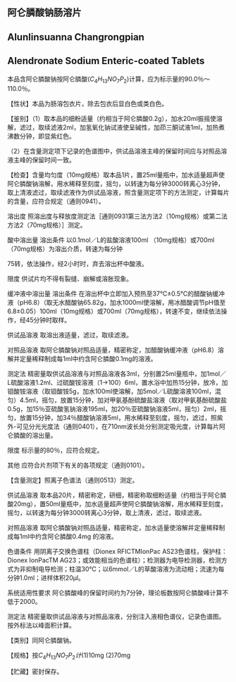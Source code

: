 ## 阿仑膦酸钠肠溶片

## Alunlinsuanna Changrongpian

## Alendronate Sodium Enteric-coated Tablets

本品含阿仑膦酸钠按阿仑膦酸$(C_{4}H_{13}NO_{7}P_{2})$计算，应为标示量的90.0％～110.0％。

【性状】本品为肠溶包衣片，除去包衣后显白色或类白色。

【鉴别】（1）取本品的细粉适量（约相当于阿仑膦酸0.2g），加水20ml振摇使溶解，滤过，取续滤液2ml，加氢氧化钠试液使呈碱性，加茚三酮试液1ml，加热煮沸数分钟，即显紫红色。

（2）在含量测定项下记录的色谱图中，供试品溶液主峰的保留时间应与对照品溶液主峰的保留时间一致。

【检查】含量均匀度（10mg规格）取本品1片，置25ml量瓶中，加水适量超声使阿仑膦酸钠溶解，用水稀释至刻度，摇匀，以转速为每分钟3000转离心3分钟，取上清液滤过，取续滤液作为供试品溶液，照含量测定项下的方法测定，计算每片的含量，应符合规定（通则0941）。

溶出度 照溶出度与释放度测定法［通则0931第三法方法2（10mg规格）或第二法方法2（70mg规格）］测定。

酸中溶出量 溶出条件 以0.1mol／L的盐酸溶液100ml （10mg规格）或700ml（70mg规格）为溶出介质，转速为每分钟

75转，依法操作，经2小时时，弃去溶出杯中酸液。

限度 供试片均不得有裂缝、崩解或溶胀现象。

缓冲液中溶出量 溶出条件 在溶出杯中立即加入预热至37℃±0.5℃的醋酸钠缓冲液（pH6.8）（取无水醋酸钠65.82g，加水1000ml使溶解，用冰醋酸调节pH值至6.8±0.05）100ml（10mg规格）或700ml（70mg规格），转速不变，继续依法操作，经45分钟时取样。

供试品溶液 取溶出液适量，滤过，取续滤液。

对照品溶液 取阿仑膦酸钠对照品适量，精密称定，加醋酸钠缓冲液（pH6.8）溶解并定量稀释制成每1ml中约含阿仑膦酸0.1mg的溶液。

测定法 精密量取供试品溶液与对照品溶液各3ml，分别置25ml量瓶中，加1mol／L硫酸溶液1.2ml、过硫酸铵溶液（1→100）6ml，置水浴中加热15分钟，放冷，加钼酸铵溶液（取钼酸铵5g，加水100ml使溶解，加5mol／L硫酸溶液100ml，混匀）4.5ml，摇匀，放置15分钟，加对甲氨基酚硫酸盐溶液（取对甲氨基酚硫酸盐0.5g，加15％亚硫酸氢钠溶液195ml，加20％亚硫酸钠溶液5ml，摇匀）2ml，摇匀，放置15分钟，加34％醋酸钠溶液5ml，用水稀释至刻度，摇匀，滤过，照紫外-可见分光光度法（通则0401），在710nm波长处分别测定吸光度，计算每片阿仑膦酸的溶出量。

限度 标示量的80％，应符合规定。

其他 应符合片剂项下有关的各项规定（通则0101）。

【含量测定】照离子色谱法（通则0513）测定。

供试品溶液 取本品20片，精密称定，研细，精密称取细粉适量（约相当于阿仑膦酸20mg），置50ml量瓶中，加水适量超声使阿仑膦酸钠溶解，用水稀释至刻度，摇匀，以转速为每分钟3000转离心3分钟，取上清液，滤过，取续滤液。

对照品溶液 取阿仑膦酸钠对照品适量，精密称定，加水适量使溶解并定量稀释制成每1ml中约含阿仑膦酸0.4mg 的溶液。

色谱条件 用阴离子交换色谱柱（Dionex RFICTMIonPac AS23色谱柱，保护柱：Dionex IonPacTM AG23；或效能相当的色谱柱）；检测器为电导检测器，检测方式为非抑制电导检测；柱温30℃；以6mmol／L的草酸溶液为流动相；流速为每分钟1.0ml；进样体积20μl。

系统适用性要求 阿仑膦酸峰的保留时间约为7分钟，理论板数按阿仑膦酸峰计算不低于2000。

测定法 精密量取供试品溶液与对照品溶液，分别注入液相色谱仪，记录色谱图。按外标法以峰面积计算。

【类别】同阿仑膦酸钠。

【规格】按$C_{4}H_{13}NO_{7}P_{2}计$(1)10mg (2)70mg

【贮藏】密封保存。